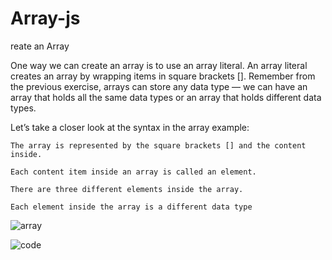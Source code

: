 # Array-js


reate an Array

One way we can create an array is to use an array literal. An array literal creates an array by wrapping items in square brackets []. Remember from the previous exercise, arrays can store any data type — we can have an array that holds all the same data types or an array that holds different data types. 




Let’s take a closer look at the syntax in the array example:

    The array is represented by the square brackets [] and the content inside.
    
    Each content item inside an array is called an element.
    
    There are three different elements inside the array.
    
    Each element inside the array is a different data type
    
    
    
![array](https://user-images.githubusercontent.com/70899647/211216286-14ca85dc-76d6-49cb-8f61-9942135cd48a.png)
       
![code](https://user-images.githubusercontent.com/70899647/211216284-b158f6d7-de95-4841-83d6-40c0a8b2fddd.png)
    
    

